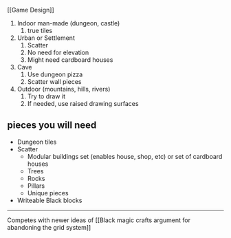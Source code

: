 [[Game Design]]

1. Indoor man-made (dungeon, castle)
	1. true tiles
2. Urban or Settlement
	1. Scatter
	2. No need for elevation
	3. Might need cardboard houses
3. Cave
	1. Use dungeon pizza
	2. Scatter wall pieces
4. Outdoor (mountains, hills, rivers)
	1. Try to draw it
	2. If needed, use raised drawing surfaces
## pieces you will need
- Dungeon tiles
- Scatter
	- Modular buildings set (enables house, shop, etc) or set of cardboard houses
	- Trees
	- Rocks
	- Pillars
	- Unique pieces
- Writeable Black blocks
---
Competes with newer ideas of [[Black magic crafts argument for abandoning the grid system]]






